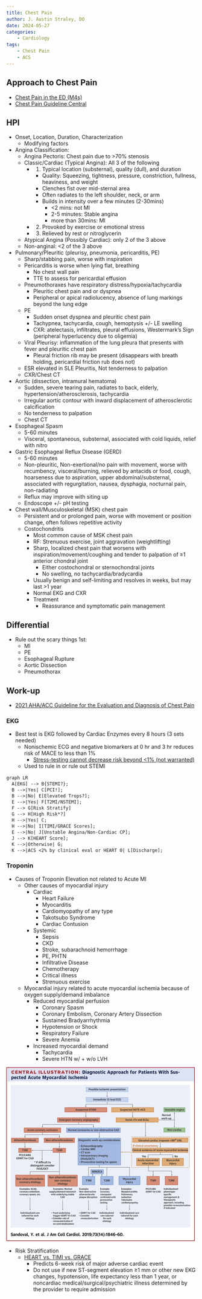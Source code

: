 ```yaml
---
title: Chest Pain
author: J. Austin Straley, DO
date: 2024-05-27
categories:
    - Cardiology
tags:
    - Chest Pain
    - ACS
---
```


## Approach to Chest Pain

- [Chest Pain in the ED (M4s)][1]
- [Chest Pain Guideline Central][5]

## HPI

- Onset, Location, Duration, Characterization
    - Modifying factors
- Angina Classification:
    - Angina Pectoris: Chest pain due to >70% stenosis
    - Classic/Cardiac (Typical Angina): All 3 of the following
        - 1) Typical location (substernal), quality (dull), and duration
            - Quality: Squeezing, tightness, pressure, constriction, fullness, heaviness, and weight
            - Clenches fist over mid-sternal area
            - Often radiates to the left shoulder, neck, or arm
            - Builds in intensity over a few minutes (2-30mins)
                - <2 mins: not MI
                - 2-5 minutes: Stable angina
                - more than 30mins: MI
        - 2) Provoked by exercise or emotional stress
        - 3) Relieved by rest or nitroglycerin
    - Atypical Angina (Possibly Cardiac): only 2 of the 3 above
    - Non-anginal: <2 of the 3 above
- Pulmonary/Pleuritic (pleurisy, pneumonia, pericarditis, PE)
    - Sharp/stabbing pain, worse with inspiration
    - Pericarditis is worse when lying flat, breathing
        - No chest wall pain
        - TTE to assess for pericardial effusion
    - Pneumothoraxes have respiratory distress/hypoxia/tachycardia
        - Pleuritic chest pain and or dyspnea
        - Peripheral or apical radiolucency, absence of lung markings beyond the lung edge
    - PE
        - Sudden onset dyspnea and pleuritic chest pain
        - Tachypnea, tachycardia, cough, hemoptysis +/- LE swelling
        - CXR: atelectasis, infiltrates, pleural effusions, Westermark’s Sign (peripheral hyperlucency due to oligemia)
    - Viral Pleurisy: inflammation of the lung pleura that presents with fever and pleuritic chest pain
        - Pleural friction rib may be present (disappears with breath holding, pericardial friction rub does not)
    - ESR elevated in SLE Pleuritis, Not tenderness to palpation
    - CXR/Chest CT
- Aortic (dissection, intramural hematoma)
    - Sudden, severe tearing pain, radiates to back, elderly, hypertension/atherosclerosis, tachycardia
    - Irregular aortic contour with inward displacement of atherosclerotic calcification
    - No tenderness to palpation
    - Chest CT
- Esophageal Spasm
    - 5-60 minutes
    - Visceral, spontaneous, substernal, associated with cold liquids, relief with nitro
- Gastric Esophageal Reflux Disease (GERD)
    - 5-60 minutes
    - Non-pleuritic, Non-exertional/no pain with movement, worse with recumbency, visceral/burning, relieved by antacids or food, cough, hoarseness due to aspiration, upper abdominal/substernal, associated with regurgitation, nausea, dysphagia, nocturnal pain, non-radiating
    - Reflux may improve with siting up
    - Endoscope +/- pH testing
- Chest wall/Musculoskeletal (MSK) chest pain
    - Persistent and or prolonged pain, worse with movement or position change, often follows repetitive activity
    - Costochondritis
        - Most common cause of MSK chest pain
        - RF: Strenuous exercise, joint aggravation (weightlifting)
        - Sharp, localized chest pain that worsens with inspiration/movement/coughing and tender to palpation of ≥1 anterior chondral joint
            - Either costochondral or sternochondral joints
            - No swelling, no tachycardia/bradycardia
        - Usually benign and self-limiting and resolves in weeks, but may last >1 year
        - Normal EKG and CXR
        - Treatment
            - Reassurance and symptomatic pain management

## Differential

- Rule out the scary things 1st:
    - MI
    - PE
    - Esophageal Rupture
    - Aortic Dissection
    - Pneumothorax

## Work-up

- [2021 AHA/ACC Guideline for the Evaluation and Diagnosis of Chest Pain][2]

### EKG

- Best test is EKG followed by Cardiac Enzymes every 8 hours (3 sets needed)
    - Nonischemic ECG and negative biomarkers at 0 hr and 3 hr reduces risk of MACE to less than 1%
        - [Stress-testing cannot decrease risk beyond <1% (not warranted)][4]
    - Used to rule in or rule out STEMI

``` mermaid
graph LR
  A[EKG] --> B{STEMI?};
  B -->|Yes| C[PCI!];
  B -->|No| E[Elevated Trops?];
  E -->|Yes| F[T2MI/NSTEMI];
  F --> G[Risk Stratify]
  G --> H[High Risk*?]
  H -->|Yes| C;
  H -->|No| I[TIMI/GRACE Scores];
  E -->|No| J[Unstable Angina/Non-Cardiac CP];
  J --> K[HEART Score];
  K -->|Otherwise| G;
  K -->|ACS <2% by clinical eval or HEART 0| L[Discharge];
```

### Troponin

- Causes of Troponin Elevation not related to Acute MI
    - Other causes of myocardial injury
        - Cardiac
            - Heart Failure
            - Myocarditis
            - Cardiomyopathy of any type
            - Takotsubo Syndrome
            - Cardiac Contusion
        - Systemic
            - Sepsis
            - CKD
            - Stroke, subarachnoid hemorrhage
            - PE, PHTN
            - Infiltrative Disease
            - Chemotherapy
            - Critical illness
            - Strenuous exercise
    - Myocardial injury related to acute myocardial ischemia because of oxygen supply/demand imbalance
        - Reduced myocardial perfusion
            - Coronary Spasm
            - Coronary Embolism, Coronary Artery Dissection
            - Sustained Bradyarrhythmia
            - Hypotension or Shock
            - Respiratory Failure
            - Severe Anemia
        - Increased myocardial demand
            - Tachycardia
            - Severe HTN w/ + w/o LVH

![Courtesy of Sandoval, Y. et al. J AM Coll Cardiology 2019;73(14):1846-60](/assets/images/im-guide/cards/chest-pain/cp_algorithm.jpeg)

- Risk Stratification
    - [HEART vs. TIMI vs. GRACE][3]
        - Predicts 6-week risk of major adverse cardiac event
        - Do not use if new ST-segment elevation ≥1 mm or other new EKG changes, hypotension, life expectancy less than 1 year, or noncardiac medical/surgical/psychiatric illness determined by the provider to require admission

[1]: https://www.saem.org/about-saem/academies-interest-groups-affiliates2/cdem/for-students/online-education/m4-curriculum/group-m4-approach-to/chest-pain
[2]: https://pubmed.ncbi.nlm.nih.gov/34756653/{:target="_blank"}
[3]: https://www.internationaljournalofcardiology.com/article/S0167-5273(16)33282-X/fulltext
[4]: http://www.emdocs.net/chest-pain-controversies-risk-stratification-stress-test-utility-part-1/
[5]: https://www.guidelinecentral.com/guideline/450303/pocket-guide/450307/
